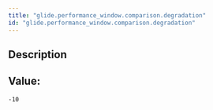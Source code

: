 ```yaml
---
title: "glide.performance_window.comparison.degradation"
id: "glide.performance_window.comparison.degradation"
---
```

## Description



## Value: 
```
-10
```